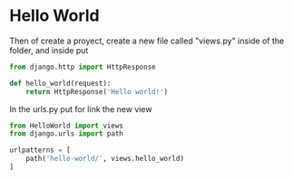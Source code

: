 # Hello World
Then of create a proyect, create a new file called "views.py" inside of the folder, and inside put

~~~python
from django.http import HttpResponse

def hello_world(request):
    return HttpResponse('Hello world!')
~~~

In the urls.py put for link the new view

~~~python
from HelloWorld import views
from django.urls import path

urlpatterns = [
    path('hello-world/', views.hello_world)
]

~~~
